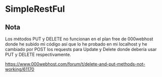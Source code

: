 # SimpleRestFul

## Nota

Los métodos PUT y DELETE no funcionan en el plan free de 000webhost donde he subido mi código así que lo he probado en mi localhost y he cambiado por POST los requests para Update y Delete donde debería usar PUT y DELETE respectivamente.

https://www.000webhost.com/forum/t/delete-and-put-methods-not-working/61170

